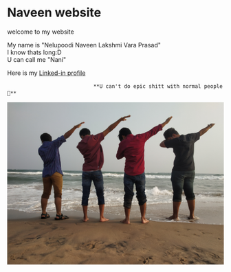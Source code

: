 # Naveen website

welcome to my website

My name is "Nelupoodi Naveen Lakshmi Vara Prasad"  
I know thats long:D  
U can call me "Nani"

Here is my [Linked-in profile](https://www.linkedin.com/in/nelupoodi-naveen-3356a7201/)

                                **U can't do epic shitt with normal people🤪**


![photo](photo.png)